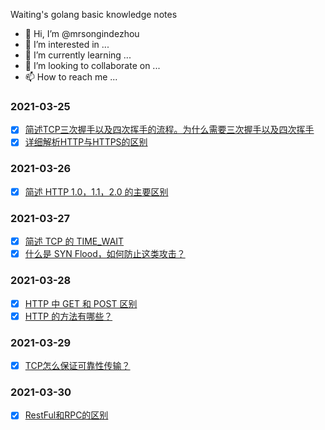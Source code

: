 Waiting's golang basic knowledge notes

- 👋 Hi, I’m @mrsongindezhou
- 👀 I’m interested in ...
- 🌱 I’m currently learning ...
- 💞️ I’m looking to collaborate on ...
- 📫 How to reach me ...

### 2021-03-25
- [x] [简述TCP三次握手以及四次挥手的流程。为什么需要三次握手以及四次挥手](https://github.com/mrsongindezhou/Go-Basic-Notes/blob/main/2021-03-25/three-way-handshake.md)
- [x] [详细解析HTTP与HTTPS的区别](https://github.com/mrsongindezhou/Basic-Notes/blob/main/2021-03-25/http%26https.md)

### 2021-03-26
- [x] [简述 HTTP 1.0，1.1，2.0 的主要区别](https://github.com/mrsongindezhou/Basic-Notes/blob/main/2021-03-26/http1.0%26http1.1%26http2.0.md)

### 2021-03-27
- [x] [简述 TCP 的 TIME_WAIT](https://github.com/mrsongindezhou/Basic-Notes/blob/main/2021-03-27/time_wait.md)
- [X] [什么是 SYN Flood，如何防止这类攻击？](https://github.com/mrsongindezhou/Basic-Notes/blob/main/2021-03-27/syn_flood.md)

### 2021-03-28
- [x] [HTTP 中 GET 和 POST 区别](https://github.com/mrsongindezhou/Basic-Notes/blob/main/2021-03-28/get%26post.md)
- [x] [HTTP 的方法有哪些？](https://github.com/mrsongindezhou/Basic-Notes/blob/main/2021-03-28/http-method.md)

### 2021-03-29
- [x] [TCP怎么保证可靠性传输？](https://github.com/mrsongindezhou/Basic-Notes/tree/main/2021-03-29)

### 2021-03-30
- [x] [RestFul和RPC的区别](https://github.com/mrsongindezhou/Basic-Notes/blob/main/2021-03-30/RestFul%26RPC.md)